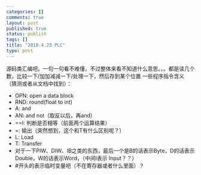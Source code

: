 ```yaml
--- 
categories: []
comments: true
layout: post
published: true
status: publish
tags: []
title: "2010.4.23 PLC"
type: post
---
```

源码类汇编吧。一句一句看不难懂，不过整体来看不知道什么意思。。。都是读几个数，比较一下/加加减减一下/处理一下，然后存到某个位置
一些程序指令含义（猜测或者从文档中找到）：

<ul>
<li>OPN: open a data block</li>
<li>RND: round(float to int)</li>
<li>A: and</li>
<li>AN: and not（取反以后，再and）</li>
<li>==I: 判断是否相等（前面两个运算结果）</li>
<li>=: 输出（突然想到，这个和T有什么区别呢？）</li>
<li>L: Load</li>
<li>T: Transfer</li>
<li>对于一下PIW、DIW、IB之类的东西，最后一个是B的话表示Byte，D的话表示Double，W的话表示Word，（中间I表示 Input？？）</li>
<li>#开头的表示临时变量吧（不在寄存器或者什么里面）？</li>
</ul>
